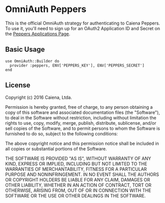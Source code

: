 # OmniAuth Peppers

This is the official OmniAuth strategy for authenticating to Caiena Peppers. To
use it, you'll need to sign up for an OAuth2 Application ID and Secret
on the [Peppers Applications Page](http://peppers.caiena.net/platform/applications).

## Basic Usage

    use OmniAuth::Builder do
      provider :peppers, ENV['PEPPERS_KEY'], ENV['PEPPERS_SECRET']
    end

## License

Copyright (c) 2016 Caiena, Ltda.

Permission is hereby granted, free of charge, to any person obtaining a copy of this software and associated documentation files (the "Software"), to deal in the Software without restriction, including without limitation the rights to use, copy, modify, merge, publish, distribute, sublicense, and/or sell copies of the Software, and to permit persons to whom the Software is furnished to do so, subject to the following conditions:

The above copyright notice and this permission notice shall be included in all copies or substantial portions of the Software.

THE SOFTWARE IS PROVIDED "AS IS", WITHOUT WARRANTY OF ANY KIND, EXPRESS OR IMPLIED, INCLUDING BUT NOT LIMITED TO THE WARRANTIES OF MERCHANTABILITY, FITNESS FOR A PARTICULAR PURPOSE AND NONINFRINGEMENT. IN NO EVENT SHALL THE AUTHORS OR COPYRIGHT HOLDERS BE LIABLE FOR ANY CLAIM, DAMAGES OR OTHER LIABILITY, WHETHER IN AN ACTION OF CONTRACT, TORT OR OTHERWISE, ARISING FROM, OUT OF OR IN CONNECTION WITH THE SOFTWARE OR THE USE OR OTHER DEALINGS IN THE SOFTWARE.
